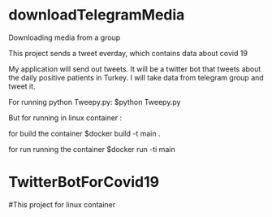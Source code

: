 # downloadTelegramMedia
Downloading media from a group



This project sends a tweet everday, which contains data about covid 19

My application will send out tweets. It will be a twitter bot that tweets about the daily positive patients in Turkey. I will take data from telegram group and tweet it.

For running python Tweepy.py: 
$python Tweepy.py

But for running in linux container :

for build the container 
$docker build -t main .

for run running the container 
$docker run -ti main

# TwitterBotForCovid19
#This project for linux container

